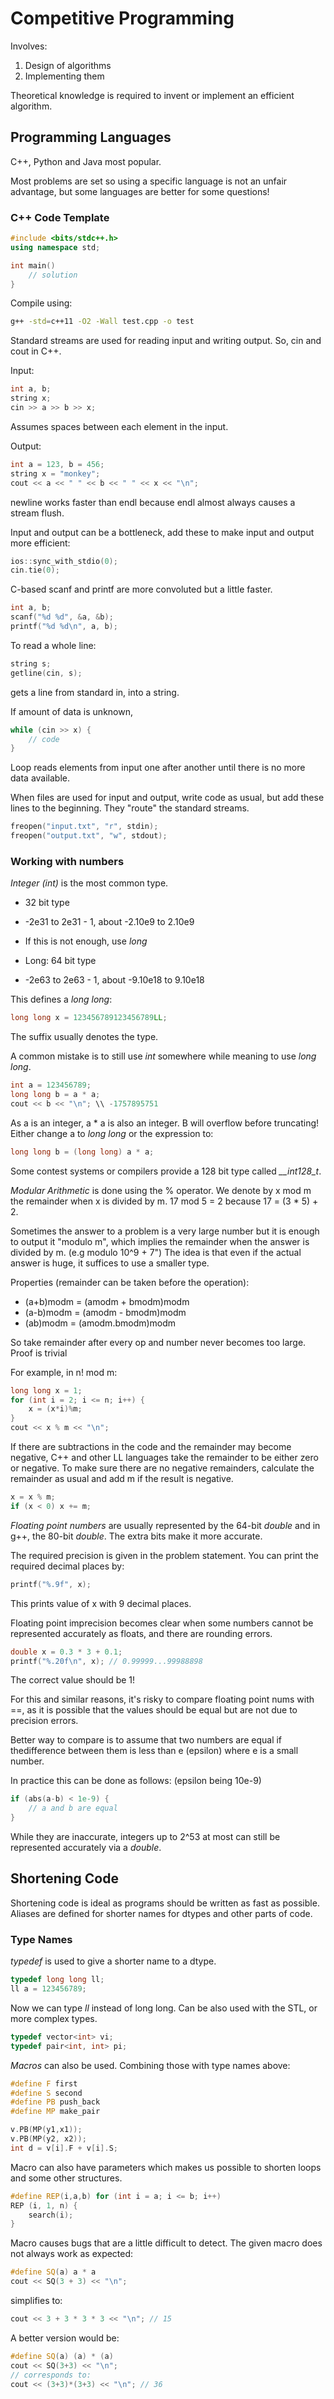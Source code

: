 # Competitive Programming

Involves:
1. Design of algorithms
2. Implementing them

Theoretical knowledge is required to invent or implement an efficient algorithm.

## Programming Languages

C++, Python and Java most popular.

Most problems are set so using a specific language is not an unfair advantage, but some languages are better for some questions!

### C++ Code Template
```c++
#include <bits/stdc++.h>
using namespace std;

int main()
    // solution
}
```

Compile using:

```bash
g++ -std=c++11 -O2 -Wall test.cpp -o test
```

Standard streams are used for reading input and writing output.
So, cin and cout in C++.

Input:
```c++
int a, b;
string x;
cin >> a >> b >> x;
```
Assumes spaces between each element in the input.

Output:

```c++
int a = 123, b = 456;
string x = "monkey";
cout << a << " " << b << " " << x << "\n";
```

newline works faster than endl because endl almost always causes a stream flush.

Input and output can be a bottleneck, add these to make input and output more efficient:

```c++
ios::sync_with_stdio(0);
cin.tie(0);
```

C-based scanf and printf are more convoluted but a little faster.

```c++
int a, b;
scanf("%d %d", &a, &b);
printf("%d %d\n", a, b);
```

To read a whole line:

```c++
string s;
getline(cin, s);
```
gets a line from standard in, into a string.

If amount of data is unknown,

```c++
while (cin >> x) {
    // code
}
```
Loop reads elements from input one after another until there is no more data available.

When files are used for input and output, write code as usual, but add these lines to the beginning. They "route" the standard streams.

```c++
freopen("input.txt", "r", stdin);
freopen("output.txt", "w", stdout);
```

### Working with numbers

*Integer (int)* is the most common type.

* 32 bit type
* -2e31 to 2e31 - 1, about -2.10e9 to 2.10e9
* If this is not enough, use *long*

* Long: 64 bit type
* -2e63 to 2e63 - 1, about -9.10e18 to 9.10e18

This defines a *long long*:
```c++
long long x = 123456789123456789LL;
```
The suffix usually denotes the type.

A common mistake is to still use *int* somewhere while meaning to use *long long*.

```c++
int a = 123456789;
long long b = a * a;
cout << b << "\n"; \\ -1757895751
```

As a is an integer, a * a is also an integer. B will overflow before
truncating! Either change a to *long long* or the expression to:
```c++
long long b = (long long) a * a;
```

Some contest systems or compilers provide a 128 bit type called *__int128_t*.

*Modular Arithmetic* is done using the % operator.
We denote by x mod m the remainder when x is divided by m.
17 mod 5 = 2 because 17 = (3 * 5) + 2.

Sometimes the answer to a problem is a very large number but it is enough to output it "modulo m", which implies the remainder when the answer is divided by m. (e.g modulo 10^9 + 7")
The idea is that even if the actual answer is huge, it suffices to use a smaller type.

Properties (remainder can be taken before the operation):
- (a+b)modm = (amodm + bmodm)modm
- (a-b)modm = (amodm - bmodm)modm
- (ab)modm = (amodm.bmodm)modm

So take remainder after every op and number never becomes too large. Proof is trivial

For example, in n! mod m:

```c++
long long x = 1;
for (int i = 2; i <= n; i++) {
    x = (x*i)%m;
}
cout << x % m << "\n";
```
If there are subtractions in the code and the remainder may become negative, C++ and other LL languages take the remainder to be either zero or negative.
To make sure there are no negative remainders, calculate the remainder as usual and add m if the result is negative.
```c++
x = x % m;
if (x < 0) x += m;
```

*Floating point numbers* are usually represented by the 64-bit *double* and in g++, the 80-bit *double*. The extra bits make it more accurate.

The required precision is given in the problem statement.
You can print the required decimal places by:

```c++
printf("%.9f", x);
```

This prints value of x with 9 decimal places.

Floating point imprecision becomes clear when some numbers cannot be represented accurately as floats, and there are rounding errors.

```c++
double x = 0.3 * 3 + 0.1;
printf("%.20f\n", x); // 0.99999...99988898
```

The correct value should be 1!

For this and similar reasons, it's risky to compare floating point nums with ==, as it is possible that the values should be equal but are not due to precision errors.

Better way to compare is to assume that two numbers are equal if thedifference between them is less than e (epsilon) where e is a small number.

In practice this can be done as follows: (epsilon being 10e-9)
```c++
if (abs(a-b) < 1e-9) {
    // a and b are equal
}
```

While they are inaccurate, integers up to 2^53 at most can still be represented accurately via a *double*.

## Shortening Code

Shortening code is ideal as programs should be written as fast as possible. Aliases are defined for shorter names for dtypes and other parts of code.

### Type Names

*typedef* is used to give a shorter name to a dtype.

```c++
typedef long long ll;
ll a = 123456789;
```

Now we can type *ll* instead of long long.
Can be also used with the STL, or more complex types.

```c++
typedef vector<int> vi;
typedef pair<int, int> pi;
```

*Macros* can also be used. Combining those with type names above:

```c++
#define F first
#define S second
#define PB push_back
#define MP make_pair

v.PB(MP(y1,x1));
v.PB(MP(y2, x2));
int d = v[i].F + v[i].S;
```

Macro can also have parameters which makes us possible to shorten loops and some other structures.

```c++
#define REP(i,a,b) for (int i = a; i <= b; i++)
REP (i, 1, n) {
    search(i);
}
```

Macro causes bugs that are a little difficult to detect.
The given macro does not always work as expected:

```c++
#define SQ(a) a * a
cout << SQ(3 + 3) << "\n";
```

simplifies to:

```c++
cout << 3 + 3 * 3 * 3 << "\n"; // 15
```

A better version would be:

```c++
#define SQ(a) (a) * (a)
cout << SQ(3+3) << "\n";
// corresponds to:
cout << (3+3)*(3+3) << "\n"; // 36
```
